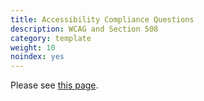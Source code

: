 ```yaml
---
title: Accessibility Compliance Questions 
description: WCAG and Section 508
category: template
weight: 10
noindex: yes
---
```


Please see [this page](/user/accessibility/accessibility).
